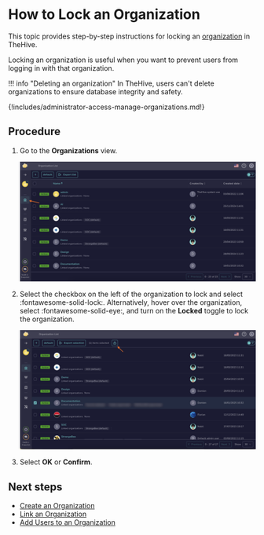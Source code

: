 # How to Lock an Organization

This topic provides step-by-step instructions for locking an [organization](about-organizations.md) in TheHive.

Locking an organization is useful when you want to prevent users from logging in with that organization.

!!! info "Deleting an organization"
    In TheHive, users can't delete organizations to ensure database integrity and safety.

{!includes/administrator-access-manage-organizations.md!}

<h2>Procedure</h2>

1. Go to the **Organizations** view.

    ![Organizations view](../../images/administration-guides/manage-organizations-organizations-view.png)

2. Select the checkbox on the left of the organization to lock and select :fontawesome-solid-lock:. Alternatively, hover over the organization, select :fontawesome-solid-eye:, and turn on the **Locked** toggle to lock the organization.

    ![Lock organization lock](../../images/administration-guides/lock-organization-lock.png)

3. Select **OK** or **Confirm**.

<h2>Next steps</h2>

* [Create an Organization](create-an-organization.md)
* [Link an Organization](link-an-organization.md)
* [Add Users to an Organization](add-users-to-an-organization.md)
